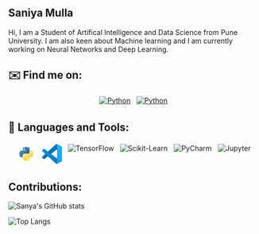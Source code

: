 ## Saniya Mulla

 Hi, I am a Student of Artifical Intelligence and Data Science from Pune University. I am also keen about Machine learning and I am currently working on Neural Networks and Deep Learning. 

## ✉️ Find me on:

<!-- <p align="center">
 
 <a href="https://www.linkedin.com/in/saniya-mulla-a6b49b205/" target="_blank" rel="noopener noreferrer"> <img src="https://cdn.jsdelivr.net/npm/simple-icons@v3/icons/linkedin.svg" alt="Python" height="40" style="vertical-align:top; margin:4px"></a>
 <a href="mailto:saniyamulla108@gmail.com"> <img src="https://cdn.jsdelivr.net/npm/simple-icons@v3/icons/gmail.svg" alt="Python" height="40" style="vertical-align:top; margin:4px"></a>
</p> -->

<p align="center">
 <a href="https://www.linkedin.com/in/hrushikesh-kachgunde-73a90b186/" target="_blank" rel="noopener noreferrer"> <img src="https://encrypted-tbn0.gstatic.com/images?q=tbn:ANd9GcTlJlNLgsMZVwQMhWblvo2uxLZZalPpjjiaLQ&usqp=CAU" alt="Python" height="40" style="vertical-align:top; margin:4px"></a>
 <a href="mailto:hrushiskachgunde@gmail.com"> <img src="https://i.ibb.co/FVj4MS1/mail.png" alt="Python" height="40" style="vertical-align:top; margin:4px"></a>


<br />

## 🧰 Languages and Tools:
<p align="center">
<img src="https://raw.githubusercontent.com/github/explore/80688e429a7d4ef2fca1e82350fe8e3517d3494d/topics/python/python.png" alt="Python" height="40" style="vertical-align:top; margin:4px">
<img src="https://raw.githubusercontent.com/github/explore/80688e429a7d4ef2fca1e82350fe8e3517d3494d/topics/visual-studio-code/visual-studio-code.png" alt="VS Code" height="40" style="vertical-align:top; margin:4px">
<img src="https://icon2.cleanpng.com/20180408/opq/kisspng-tensorflow-deep-learning-keras-machine-learning-ca-thumbtack-5ac9a96372aeb5.5262838015231655394698.jpg" alt="TensorFlow" height="40" style="vertical-align:top; margin:4px">
<img src="https://seeklogo.com/images/S/scikit-learn-logo-8766D07E2E-seeklogo.com.png" alt="Scikit-Learn" height="40" style="vertical-align:top; margin:4px">
<img src="https://img.icons8.com/color/2x/pycharm.png" alt="PyCharm" height="40" style="vertical-align:top; margin:4px">
<img src="https://www.seekpng.com/png/full/807-8079213_jupyter-sq-text-jupyter-notebook-logo-png.png" alt="Jupyter" height="40" style="vertical-align:top; margin:4px">

## Contributions: 
<p align="center">
 
![Sanya's GitHub stats](https://github-readme-stats.vercel.app/api?username=saniya1027108&show_icons=true&theme=radical&hide=contribs,prs,issues)

![Top Langs](https://github-readme-stats.vercel.app/api/top-langs/?username=saniya1027108&layout=compact&theme=radical)



